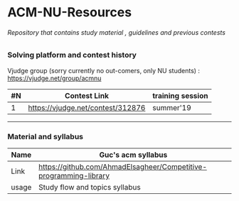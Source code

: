 # ACM-NU-Resources
###### Repository that contains study material , guidelines and previous contests
### Solving platform and contest history
Vjudge group (sorry currently no out-comers, only NU students) :
https://vjudge.net/group/acmnu

| #N | Contest Link                                                   | training session | 
|----|----------------------------------------------------------------|------------------|
|  1 |https://vjudge.net/contest/312876                               |   summer'19      |

-----------------------------------------------------------------------------------------------------------------------------------
### Material and syllabus

| Name | Guc's acm syllabus                                                  | 
|------|---------------------------------------------------------------------|
| Link | https://github.com/AhmadElsagheer/Competitive-programming-library   |
| usage| Study flow and topics syllabus                                      |
